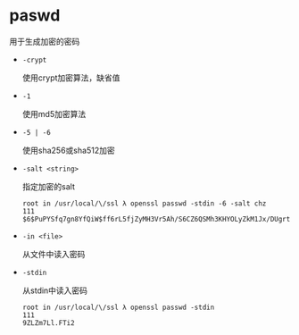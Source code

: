 # paswd

用于生成加密的密码

- `-crypt`

  使用crypt加密算法，缺省值

- `-1`

  使用md5加密算法

- `-5 | -6`

  使用sha256或sha512加密

- `-salt <string>`

  指定加密的salt

  ```
  root in /usr/local/\/ssl λ openssl passwd -stdin -6 -salt chz
  111
  $6$PuPYSfq7gn8YfQiW$ff6rL5fjZyMH3Vr5Ah/S6CZ6QSMh3KHYOLyZkM1Jx/DUgrt3PQHr/lTu2qJxs.fg7efKXz3widZ0Bc8LvsAFP0
  ```

- `-in <file>`

  从文件中读入密码

- `-stdin`

  从stdin中读入密码

  ```
  root in /usr/local/\/ssl λ openssl passwd -stdin
  111
  9ZLZm7Ll.FTi2
  ```
